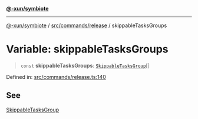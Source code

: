 [**@-xun/symbiote**](../../../../README.md)

***

[@-xun/symbiote](../../../../README.md) / [src/commands/release](../README.md) / skippableTasksGroups

# Variable: skippableTasksGroups

> `const` **skippableTasksGroups**: [`SkippableTasksGroup`](../enumerations/SkippableTasksGroup.md)[]

Defined in: [src/commands/release.ts:140](https://github.com/Xunnamius/symbiote/blob/d83dccf3f06ef592d9b9bfba8a64236063675ad1/src/commands/release.ts#L140)

## See

[SkippableTasksGroup](../enumerations/SkippableTasksGroup.md)
